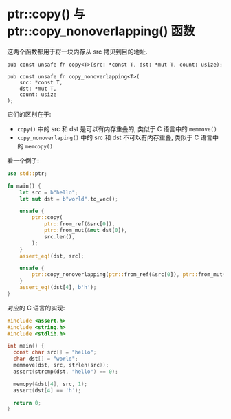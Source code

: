 # ptr::copy() 与 ptr::copy_nonoverlapping() 函数

这两个函数都用于将一块内存从 src 拷贝到目的地址.

```rust, no_run
pub const unsafe fn copy<T>(src: *const T, dst: *mut T, count: usize);

pub const unsafe fn copy_nonoverlapping<T>(
    src: *const T,
    dst: *mut T,
    count: usize
);
```

它们的区别在于:

- `copy()` 中的 src 和 dst 是可以有内存重叠的, 类似于 C 语言中的 `memmove()`
- `copy_nonoverlaping()` 中的 src 和 dst 不可以有内存重叠, 类似于 C 语言中的 `memcopy()`

看一个例子:

```rust
use std::ptr;

fn main() {
    let src = b"hello";
    let mut dst = b"world".to_vec();

    unsafe {
        ptr::copy(
            ptr::from_ref(&src[0]),
            ptr::from_mut(&mut dst[0]),
            src.len(),
        );
    }
    assert_eq!(dst, src);

    unsafe {
        ptr::copy_nonoverlapping(ptr::from_ref(&src[0]), ptr::from_mut(&mut dst[4]), 1);
    }
    assert_eq!(dst[4], b'h');
}
```

对应的 C 语言的实现:

```C
#include <assert.h>
#include <string.h>
#include <stdlib.h>

int main() {
  const char src[] = "hello";
  char dst[] = "world";
  memmove(dst, src, strlen(src));
  assert(strcmp(dst, "hello") == 0);

  memcpy(&dst[4], src, 1);
  assert(dst[4] == 'h');

  return 0;
}
```